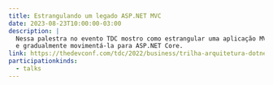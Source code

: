 ```yaml
---
title: Estrangulando um legado ASP.NET MVC
date: 2023-08-23T10:00:00-03:00
description: |
  Nessa palestra no evento TDC mostro como estrangular uma aplicação MVC/WebApi
  e gradualmente movimentá-la para ASP.NET Core.
link: https://thedevconf.com/tdc/2022/business/trilha-arquitetura-dotnet
participationkinds:
  - talks
---
```

